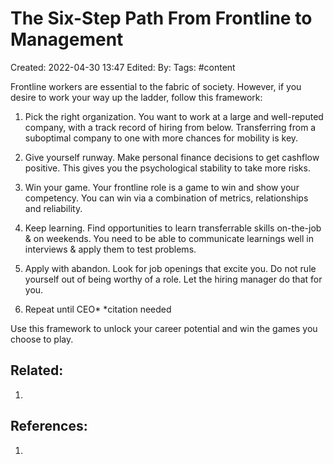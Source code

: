 # The Six-Step Path From Frontline to Management
Created: 2022-04-30 13:47
Edited: 
By: 
Tags: #content 

Frontline workers are essential to the fabric of society. However, if you desire to work your way up the ladder, follow this framework:

1. Pick the right organization.
You want to work at a large and well-reputed company, with a track record of hiring from below. Transferring from a suboptimal company to one with more chances for mobility is key.

2. Give yourself runway.
Make personal finance decisions to get cashflow positive. This gives you the psychological stability to take more risks.

3. Win your game.
Your frontline role is a game to win and show your competency. You can win via a combination of metrics, relationships and reliability.

4. Keep learning.
Find opportunities to learn transferrable skills on-the-job & on weekends. You need to be able to communicate learnings well in interviews & apply them to test problems.

5. Apply with abandon.
Look for job openings that excite you. Do not rule yourself out of being worthy of a role. Let the hiring manager do that for you.

6. Repeat until CEO*
*citation needed

Use this framework to unlock your career potential and win the games you choose to play.

## Related:
1. 

## References:
1. 